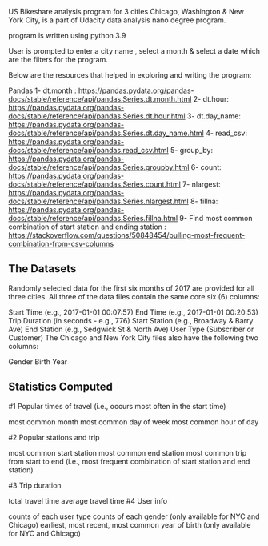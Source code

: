 US Bikeshare analysis program for 3 cities Chicago, Washington & New York City, is a part of Udacity data analysis nano degree program.

program is written using python 3.9
 
User is prompted to enter a city name , select a month & select a date which are the filters for the program.

Below are the resources that helped in exploring and writing the program:

Pandas
1- dt.month : https://pandas.pydata.org/pandas-docs/stable/reference/api/pandas.Series.dt.month.html
2- dt.hour: https://pandas.pydata.org/pandas-docs/stable/reference/api/pandas.Series.dt.hour.html
3- dt.day_name: https://pandas.pydata.org/pandas-docs/stable/reference/api/pandas.Series.dt.day_name.html
4- read_csv: https://pandas.pydata.org/pandas-docs/stable/reference/api/pandas.read_csv.html
5- group_by: https://pandas.pydata.org/pandas-docs/stable/reference/api/pandas.Series.groupby.html
6- count: https://pandas.pydata.org/pandas-docs/stable/reference/api/pandas.Series.count.html
7- nlargest: https://pandas.pydata.org/pandas-docs/stable/reference/api/pandas.Series.nlargest.html
8- fillna: https://pandas.pydata.org/pandas-docs/stable/reference/api/pandas.Series.fillna.html
9- Find most common combination of start station and ending station :
https://stackoverflow.com/questions/50848454/pulling-most-frequent-combination-from-csv-columns



The Datasets
-------------
Randomly selected data for the first six months of 2017 are provided for all three cities. All three of the data files contain the same core six (6) columns:

Start Time (e.g., 2017-01-01 00:07:57)
End Time (e.g., 2017-01-01 00:20:53)
Trip Duration (in seconds - e.g., 776)
Start Station (e.g., Broadway & Barry Ave)
End Station (e.g., Sedgwick St & North Ave)
User Type (Subscriber or Customer)
The Chicago and New York City files also have the following two columns:

Gender
Birth Year

Statistics Computed
-------------------
#1 Popular times of travel (i.e., occurs most often in the start time)

most common month
most common day of week
most common hour of day

#2 Popular stations and trip

most common start station
most common end station
most common trip from start to end (i.e., most frequent combination of start station and end station)

#3 Trip duration

total travel time
average travel time
#4 User info

counts of each user type
counts of each gender (only available for NYC and Chicago)
earliest, most recent, most common year of birth (only available for NYC and Chicago)


